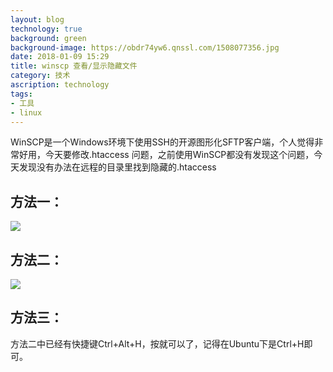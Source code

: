 ```yaml
---
layout: blog
technology: true
background: green
background-image: https://obdr74yw6.qnssl.com/1508077356.jpg
date: 2018-01-09 15:29
title: winscp 查看/显示隐藏文件
category: 技术
ascription: technology
tags:
- 工具
- linux
---
```


WinSCP是一个Windows环境下使用SSH的开源图形化SFTP客户端，个人觉得非常好用，今天要修改.htaccess 问题，之前使用WinSCP都没有发现这个问题，今天发现没有办法在远程的目录里找到隐藏的.htaccess
## 方法一：
![](https://ws1.sinaimg.cn/large/0060lm7Tly1fki6flvb25j30iw0723yu.jpg)
## 方法二：
![](https://ws1.sinaimg.cn/large/0060lm7Tly1fki6ggy0t3j30f50crwep.jpg)
## 方法三：
方法二中已经有快捷键Ctrl+Alt+H，按就可以了，记得在Ubuntu下是Ctrl+H即可。